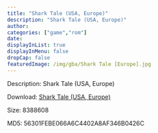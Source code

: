 ```yaml
---
title: "Shark Tale (USA, Europe)"
description: "Shark Tale (USA, Europe)"
author: 
categories: ["game","rom"]
date: 
displayInList: true
displayInMenu: false
dropCap: false
featuredImage: /img/gba/Shark Tale [Europe].jpg
---
```


Description: Shark Tale (USA, Europe)

Download: <a style="text-decoration:underline;" href="https://mega.nz/#!XHIyGSbL!Q-y4sqZiO-4j_08E2rlJdETCZ5e9Pgrrp5ZMmMZ2klU" target = "_blank" rel = "nofollow" > Shark Tale (USA, Europe)</a>

Size: 8388608

MD5: 56301FEBE066A6C4402A8AF346B0426C

